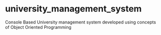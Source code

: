 # university_management_system
Console Based University management system developed using concepts of Object Oriented Programming
